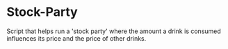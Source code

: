 # Stock-Party
Script that helps run a 'stock party' where the amount a drink is consumed influences its price and the price of other drinks.
